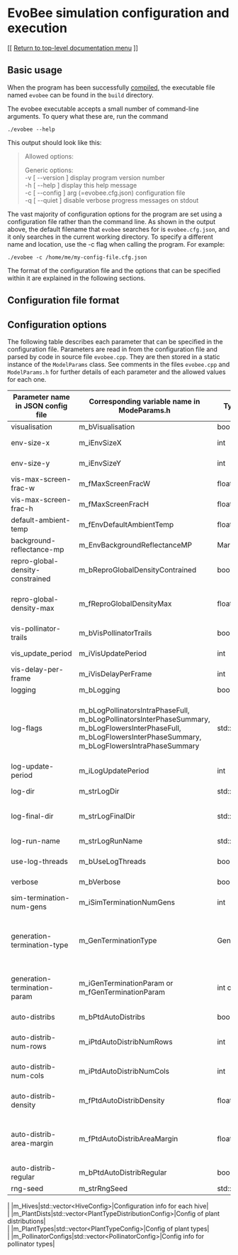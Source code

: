 # EvoBee simulation configuration and execution

[[ [Return to top-level documentation menu](../../README.md) ]]

## Basic usage

When the program has been successfully [compiled](evobee-install.md), the executable file named `evobee` can be found in the `build` directory.

The evobee executable accepts a small number of command-line arguments. To query what these are, run the command

    ./evobee --help

This output should look like this:

>  Allowed options:      
>  
> Generic options:  
> -v [ --version ] display program version number  
> -h [ --help ] display this help message  
> -c [ --config ] arg (=evobee.cfg.json) configuration file  
> -q [ --quiet ] disable verbose progress messages on stdout

The vast majority of configuration options for the program are set using a configuration file rather than the command line. As shown in the output above, the default filename that `evobee` searches for is `evobee.cfg.json`, and it only searches in the current working directory. To specify a different name and location, use the -c flag when calling the program. For example:

    ./evobee -c /home/me/my-config-file.cfg.json

The format of the configuration file and the options that can be specified within it are explained in the following sections.

## Configuration file format

## Configuration options

The following table describes each parameter that can be specified in the configuration file. Parameters are read in from the configuration file and parsed by code in source file `evobee.cpp`. They are then stored in a static instance of the `ModelParams` class. See comments in the files `evobee.cpp` and `ModelParams.h` for further details of each parameter and the allowed values for each one.

|Parameter name in JSON config file|Corresponding variable name in ModeParams.h|Type of variable|Description|
 |---|---|---|---|  
|visualisation|m_bVisualisation|bool|Use visualiation for this run?|  
|env-size-x|m_iEnvSizeX|int|Environment size (num patches) in x direction|  
|env-size-y|m_iEnvSizeY|int|Environment size (num patches) in y direction|  
|vis-max-screen-frac-w|m_fMaxScreenFracW|float|Max fraction of screen size for vis window width|  
|vis-max-screen-frac-h|m_fMaxScreenFracH|float|Max fraction of screen size for vis window height|  
|default-ambient-temp|m_fEnvDefaultAmbientTemp|float|Default ambient temperature for all Patches (in Celsius)|  
|background-reflectance-mp|m_EnvBackgroundReflectanceMP|MarkerPoint|Default background reflectance Marker Point for each Patch|  
|repro-global-density-constrained|m_bReproGlobalDensityContrained|bool|During a reproduction cycle, is global plant density constrained?|  
|repro-global-density-max|m_fReproGlobalDensityMax|float|If m_bReproGlobalDensityContrained, what is the maximum allowed density?|  
|vis-pollinator-trails|m_bVisPollinatorTrails|bool|Display trails of pollinators' past movements?|  
|vis_update_period|m_iVisUpdatePeriod|int|Number of model steps between each update of visualisation|  
|vis-delay-per-frame|m_iVisDelayPerFrame|int|Specifies a delay (in ms) per frame of the visualisation code|  
|logging|m_bLogging|bool|Is logging required for this run?|  
|log-flags|m_bLogPollinatorsIntraPhaseFull, m_bLogPollinatorsInterPhaseSummary, m_bLogFlowersInterPhaseFull, m_bLogFlowersInterPhaseSummary, m_bLogFlowersIntraPhaseSummary|std::string|Flags to control logging functionality (Q=PollinatorsIntraPhaseFull, p=PollinatorsInterPhaseSummary, F=FlowersInterPhaseFull, f=FlowersInterPhaseSummary, g=FlowersIntraPhaseSummary)|
|log-update-period|m_iLogUpdatePeriod|int|Number of model steps between each update of logger|  
|log-dir|m_strLogDir|std::string|Directory name for logging output during a run|  
|log-final-dir|m_strLogFinalDir|std::string|Directory to which to move all log files at end of run (if blank, files are kept in m_strLogDir)|  
|log-run-name|m_strLogRunName|std::string|Run name to be used as prefix for log filenames|  
|use-log-threads|m_bUseLogThreads|bool|Use a separate thread for writing log files?|  
|verbose|m_bVerbose|bool|Should progress messages be printed on stdout?|
|sim-termination-num-gens|m_iSimTerminationNumGens|int|Terminate run after this number of generations|  
|generation-termination-type|m_GenTerminationType|GenTerminationType|Method used to define termination criterion for a generation. Allowed values: num-sim-steps, num-pollinator-steps, pollinated-fraction, pollinated-fraction-all, pollinated-fraction-species1.|  
|generation-termination-param|m_iGenTerminationParam or m_fGenTerminationParam|int or float|Parameter associated with m_GenTerminationType (type of param depends on value of generation-termination-type)|  
|auto-distribs|m_bPtdAutoDistribs|bool|Use auto-generation tool for Plant Type Distributions?|  
|auto-distrib-num-rows |m_iPtdAutoDistribNumRows|int|PlantTypeDistribution auto-generation number of rows of areas to generate|  
|auto-distrib-num-cols|m_iPtdAutoDistribNumCols|int|PlantTypeDistribution auto-generation number of columns of areas to generate|  
|auto-distrib-density|m_fPtdAutoDistribDensity|float|PlantTypeDistribution auto-generation density of plants in each area|  
|auto-distrib-area-margin|m_fPtdAutoDistribAreaMargin|float|PlantTypeDistribution auto-generation margin without flowers in each area (expressed in percentage of area's smaller side length)|  
|auto-distrib-regular|m_bPtdAutoDistribRegular|bool|Are the patches distributed in a regular or stockastic pattern?|
|rng-seed|m_strRngSeed|std::string|Seed string used to seeed RNG|


| |m_Hives|std::vector\<HiveConfig\>|Configuration info for each hive|  
| |m_PlantDists|std::vector\<PlantTypeDistributionConfig\>|Config of plant distributions|  
| |m_PlantTypes|std::vector\<PlantTypeConfig\>|Config of plant types|  
| |m_PollinatorConfigs|std::vector\<PollinatorConfig\>|Config info for pollinator types|


<!--stackedit_data:
eyJoaXN0b3J5IjpbNjc1NzEyMDAxLC0xMDg1MjU2MjE5LDE2OT
Y4MDk5NSwtODgyODQ5NjQsLTEwODUyNTYyMTksMTMwMjI1NzQw
OSwxMzA3NDc3NjI5LC0xODUxOTA0MDk0LC0yMDk2OTY3Mzc3LC
0xNzQ1NDQ3MDQ0LDQ2MTcyODUyMiwtMTE2MjgxOTU4OCwyMDU2
NDUwMzY1XX0=
-->